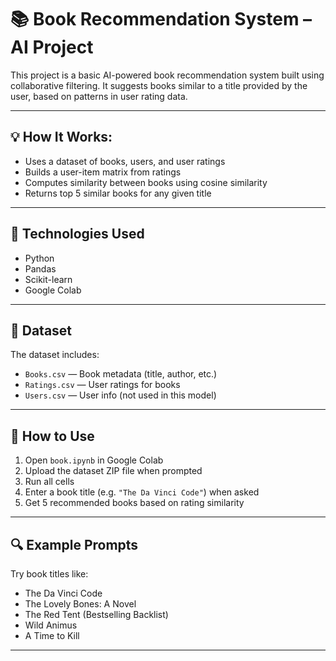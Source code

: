 # 📚 Book Recommendation System – AI Project
This project is a basic AI-powered book recommendation system built using collaborative filtering. It suggests books similar to a title provided by the user, based on patterns in user rating data.

---
## 💡 How It Works:
- Uses a dataset of books, users, and user ratings  
- Builds a user-item matrix from ratings  
- Computes similarity between books using cosine similarity  
- Returns top 5 similar books for any given title  

---
## 🔧 Technologies Used
- Python  
- Pandas  
- Scikit-learn  
- Google Colab  
---
## 📁 Dataset
The dataset includes:
- `Books.csv` — Book metadata (title, author, etc.)  
- `Ratings.csv` — User ratings for books  
- `Users.csv` — User info (not used in this model)  
---
## 🚀 How to Use
1. Open `book.ipynb` in Google Colab  
2. Upload the dataset ZIP file when prompted  
3. Run all cells  
4. Enter a book title (e.g. `"The Da Vinci Code"`) when asked  
5. Get 5 recommended books based on rating similarity  

---
## 🔍 Example Prompts

Try book titles like:

- The Da Vinci Code  
- The Lovely Bones: A Novel  
- The Red Tent (Bestselling Backlist)  
- Wild Animus  
- A Time to Kill  
---

